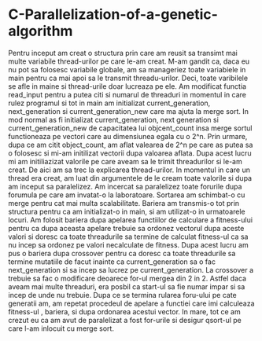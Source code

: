 # C-Parallelization-of-a-genetic-algorithm
Pentru inceput am creat o structura prin care am reusit sa transimt mai multe variabile thread-urilor pe care le-am creat.
M-am gandit ca, daca eu nu pot sa folosesc variabile globale, am sa manageriez toate variabiele in main pentru ca mai apoi
sa le transmit threadu-urilor. Deci, toate varibilele se afle in maine si thread-urile doar lucreaza pe ele. Am modificat 
functia read_input pentru a putea citi si numarul de threaduri in momentul in care rulez programul si tot in main am 
initializat current_generation, next_generation si current_generation_new care ma ajuta la merge sort. In mod normal as fi
initializat current_generation, next generation si current_generation_new de capacitatea lui objcent_count insa merge sortul 
functioneaza pe vectori care au dimensiunea egala cu o 2^n. Prin urmare, dupa ce am citit object_count, am aflat valearea de 2^n 
pe care as putea sa o folosesc si mi-am initilizat vectorii dupa valoarea aflata. Dupa acest lucru mi am initiliazizat valorile 
pe care aveam sa le trimit threadurilor si le-am creat. De aici am sa trec la explicarea thread-urilor.
In momentul in care un thread era creat, am luat din argumentele de le cream toate valorile si dupa am inceput sa paralelizez.
Am incercat sa paralelizez toate forurile dupa forumula pe care am invatat-o la laboratoare. Sortarea am schimbat-o cu merge pentru cat
mai multa scalabilitate.
Bariera am transmis-o tot prin structura pentru ca am initializat-o in main, si am utilizat-o in urmatoarele locuri. Am folosit bariera
dupa apelarea functiilor de calculare a fitness-ului pentru ca dupa aceasta apelare trebuie sa ordonez vectorul dupa aceste valori si 
doresc ca toate threadurile sa termine de calculat fitness-ul ca sa nu incep sa ordonez pe valori necalculate de fitness. Dupa acest lucru
am pus o bariera dupa crossover pentru ca doresc ca toate threadurile sa termine mutatiile de facut inainte ca current_generation sa o fac 
next_generation si sa incep sa lucrez pe current_generation. 
La crossover a trebuie sa fac o modificare deoarece for-ul mergea din 2 in 2. Astfel daca aveam mai multe threaduri, era posbil ca start-ul
sa fie numar impar si sa incep de unde nu trebuie.
Dupa ce se termina rularea foru-ului pe cate generatii am, am repetat procedeul de apelare a functiei care imi calculeaza fitness-ul , bariera,
si dupa ordonarea acestui vector.
In mare, tot ce am crezut eu ca am avut de paralelizat a fost for-urile si desigur qsort-ul pe care l-am inlocuit cu merge sort.
